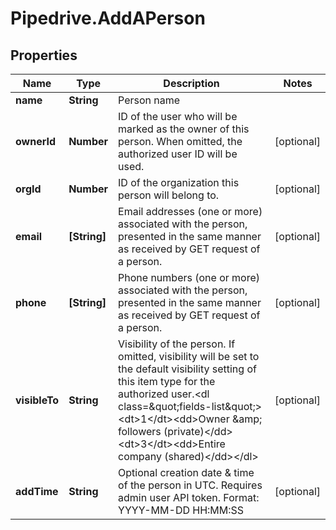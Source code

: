 # Pipedrive.AddAPerson

## Properties

Name | Type | Description | Notes
------------ | ------------- | ------------- | -------------
**name** | **String** | Person name | 
**ownerId** | **Number** | ID of the user who will be marked as the owner of this person. When omitted, the authorized user ID will be used. | [optional] 
**orgId** | **Number** | ID of the organization this person will belong to. | [optional] 
**email** | **[String]** | Email addresses (one or more) associated with the person, presented in the same manner as received by GET request of a person. | [optional] 
**phone** | **[String]** | Phone numbers (one or more) associated with the person, presented in the same manner as received by GET request of a person. | [optional] 
**visibleTo** | **String** | Visibility of the person. If omitted, visibility will be set to the default visibility setting of this item type for the authorized user.&lt;dl class&#x3D;\&quot;fields-list\&quot;&gt;&lt;dt&gt;1&lt;/dt&gt;&lt;dd&gt;Owner &amp;amp; followers (private)&lt;/dd&gt;&lt;dt&gt;3&lt;/dt&gt;&lt;dd&gt;Entire company (shared)&lt;/dd&gt;&lt;/dl&gt; | [optional] 
**addTime** | **String** | Optional creation date &amp; time of the person in UTC. Requires admin user API token. Format: YYYY-MM-DD HH:MM:SS | [optional] 


